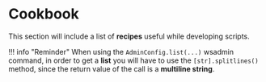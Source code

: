 # Cookbook
This section will include a list of **recipes** useful while developing scripts.

!!! info "Reminder"
    When using the `AdminConfig.list(...)` wsadmin command, in order to get a **list** you will have to use the `[str].splitlines()` method, since the return value of the call is a **multiline string**.
